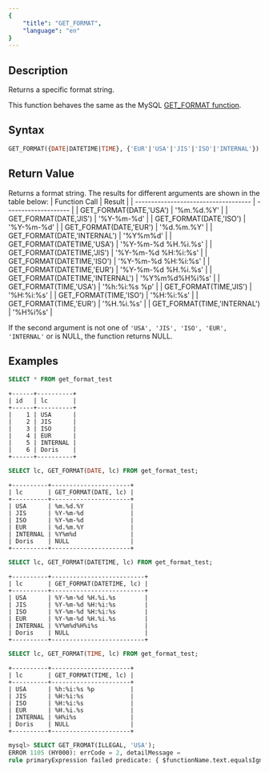 ```yaml
---
{
    "title": "GET_FORMAT",
    "language": "en"
}
---
```


## Description

Returns a specific format string.

This function behaves the same as the MySQL [GET_FORMAT function](https://dev.mysql.com/doc/refman/8.4/en/date-and-time-functions.html#function_get-format).


## Syntax

```sql
GET_FORMAT({DATE|DATETIME|TIME}, {'EUR'|'USA'|'JIS'|'ISO'|'INTERNAL'})
```

## Return Value

Returns a format string. The results for different arguments are shown in the table below:
| Function Call                        | Result               |
| ------------------------------------ | -------------------- |
| GET_FORMAT(DATE,'USA')               | '%m.%d.%Y'           |
| GET_FORMAT(DATE,'JIS')               | '%Y-%m-%d'           |
| GET_FORMAT(DATE,'ISO')               | '%Y-%m-%d'           |
| GET_FORMAT(DATE,'EUR')               | '%d.%m.%Y'           |
| GET_FORMAT(DATE,'INTERNAL')          | '%Y%m%d'             |
| GET_FORMAT(DATETIME,'USA')           | '%Y-%m-%d %H.%i.%s'  |
| GET_FORMAT(DATETIME,'JIS')           | '%Y-%m-%d %H:%i:%s'  |
| GET_FORMAT(DATETIME,'ISO')           | '%Y-%m-%d %H:%i:%s'  |
| GET_FORMAT(DATETIME,'EUR')           | '%Y-%m-%d %H.%i.%s'  |
| GET_FORMAT(DATETIME,'INTERNAL')      | '%Y%m%d%H%i%s'       |
| GET_FORMAT(TIME,'USA')               | '%h:%i:%s %p'        |
| GET_FORMAT(TIME,'JIS')               | '%H:%i:%s'           |
| GET_FORMAT(TIME,'ISO')               | '%H:%i:%s'           |
| GET_FORMAT(TIME,'EUR')               | '%H.%i.%s'           |
| GET_FORMAT(TIME,'INTERNAL')          | '%H%i%s'             |

If the second argument is not one of `'USA', 'JIS', 'ISO', 'EUR', 'INTERNAL'` or is NULL, the function returns NULL.

## Examples
```sql
SELECT * FROM get_format_test
```
```text
+------+----------+
| id   | lc       |
+------+----------+
|    1 | USA      |
|    2 | JIS      |
|    3 | ISO      |
|    4 | EUR      |
|    5 | INTERNAL |
|    6 | Doris    |
+------+----------+
```

```sql
SELECT lc, GET_FORMAT(DATE, lc) FROM get_format_test;
```
```text
+----------+----------------------+
| lc       | GET_FORMAT(DATE, lc) |
+----------+----------------------+
| USA      | %m.%d.%Y             |
| JIS      | %Y-%m-%d             |
| ISO      | %Y-%m-%d             |
| EUR      | %d.%m.%Y             |
| INTERNAL | %Y%m%d               |
| Doris    | NULL                 |
+----------+----------------------+
```

```sql
SELECT lc, GET_FORMAT(DATETIME, lc) FROM get_format_test;
```
```text
+----------+--------------------------+
| lc       | GET_FORMAT(DATETIME, lc) |
+----------+--------------------------+
| USA      | %Y-%m-%d %H.%i.%s        |
| JIS      | %Y-%m-%d %H:%i:%s        |
| ISO      | %Y-%m-%d %H:%i:%s        |
| EUR      | %Y-%m-%d %H.%i.%s        |
| INTERNAL | %Y%m%d%H%i%s             |
| Doris    | NULL                     |
+----------+--------------------------+
```

```sql
SELECT lc, GET_FORMAT(TIME, lc) FROM get_format_test;
```
```text
+----------+----------------------+
| lc       | GET_FORMAT(TIME, lc) |
+----------+----------------------+
| USA      | %h:%i:%s %p          |
| JIS      | %H:%i:%s             |
| ISO      | %H:%i:%s             |
| EUR      | %H.%i.%s             |
| INTERNAL | %H%i%s               |
| Doris    | NULL                 |
+----------+----------------------+
```

```sql
mysql> SELECT GET_FROMAT(ILLEGAL, 'USA');
ERROR 1105 (HY000): errCode = 2, detailMessage = 
rule primaryExpression failed predicate: { $functionName.text.equalsIgnoreCase("get_format") }?(line 1, pos 17)
```